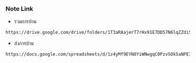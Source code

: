 ### Note Link #
- รวมการบ้าน

```
https://drive.google.com/drive/folders/1T3aRAajerT7rHx91E7DD57N6lqZZdiSV
```

- ส่งการบ้าน

```
https://docs.google.com/spreadsheets/d/1z4yMf9EYN8YiWNwgqC0PzvSOk5aNPEIRwkOqVscq6RU/edit#gid=0
```
